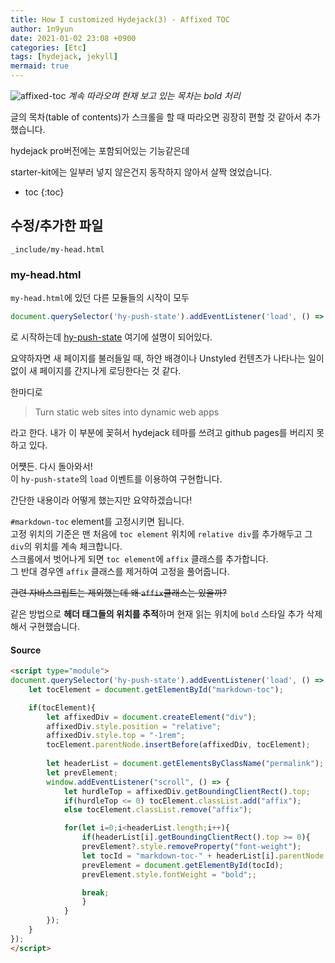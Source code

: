 ```yaml
---
title: How I customized Hydejack(3) - Affixed TOC
author: 1n9yun
date: 2021-01-02 23:08 +0900
categories: [Etc]
tags: [hydejack, jekyll]
mermaid: true
---
```


![affixed-toc](/assets/img/posts/etc/customize-hydejack/affixed_toc.gif)
_계속 따라오며 현재 보고 있는 목차는 bold 처리_

글의 목차(table of contents)가 스크롤을 할 때 따라오면 굉장히 편할 것 같아서 추가했습니다.  

hydejack pro버전에는 포함되어있는 기능같은데  
  
starter-kit에는 일부러 넣지 않은건지 동작하지 않아서 살짝 얹었습니다.

* toc
{:toc}

## 수정/추가한 파일

`_include/my-head.html`

### my-head.html

`my-head.html`에 있던 다른 모듈들의 시작이 모두 
```javascript 
document.querySelector('hy-push-state').addEventListener('load', () => {
```
로 시작하는데 [hy-push-state](https://github.com/hydecorp/push-state) 여기에 설명이 되어있다.  

요약하자면 새 페이지를 불러들일 때, 하얀 배경이나 Unstyled 컨텐츠가 나타나는 일이 없이 새 페이지를 간지나게 로딩한다는 것 같다.  

한마디로
> Turn static web sites into dynamic web apps

라고 한다. 내가 이 부분에 꽂혀서 hydejack 테마를 쓰려고 github pages를 버리지 못하고 있다.  

어쩃든. 다시 돌아와서!  
이 `hy-push-state`의 `load` 이벤트를 이용하여 구현합니다.

간단한 내용이라 어떻게 했는지만 요약하겠습니다!  

`#markdown-toc` element를 고정시키면 됩니다.  
고정 위치의 기준은 맨 처음에 `toc element` 위치에 `relative div`를 추가해두고 그 `div`의 위치를 계속 체크합니다.  
스크롤에서 벗어나게 되면 `toc element`에 `affix` 클래스를 추가합니다.  
그 반대 경우엔 `affix` 클래스를 제거하여 고정을 풀어줍니다.

~~관련 자바스크립트는 제외했는데 왜 `affix`클래스는 있을까?~~  

같은 방법으로 **헤더 태그들의 위치를 추적**하며 현재 읽는 위치에 `bold` 스타일 추가 삭제해서 구현했습니다.

#### Source
```html
<script type="module">
document.querySelector('hy-push-state').addEventListener('load', () => {
    let tocElement = document.getElementById("markdown-toc");

    if(tocElement){
        let affixedDiv = document.createElement("div");
        affixedDiv.style.position = "relative";
        affixedDiv.style.top = "-1rem";
        tocElement.parentNode.insertBefore(affixedDiv, tocElement);
        
        let headerList = document.getElementsByClassName("permalink");
        let prevElement;
        window.addEventListener("scroll", () => {
            let hurdleTop = affixedDiv.getBoundingClientRect().top;
            if(hurdleTop <= 0) tocElement.classList.add("affix");
            else tocElement.classList.remove("affix");

            for(let i=0;i<headerList.length;i++){
                if(headerList[i].getBoundingClientRect().top >= 0){
                prevElement?.style.removeProperty("font-weight");
                let tocId = "markdown-toc-" + headerList[i].parentNode.id;
                prevElement = document.getElementById(tocId);
                prevElement.style.fontWeight = "bold";;

                break;
                }
            }
        });
    }
});
</script>
```